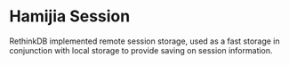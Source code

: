 # Hamijia Session

RethinkDB implemented remote session storage, used as a fast storage
in conjunction with local storage to provide saving on session
information.
